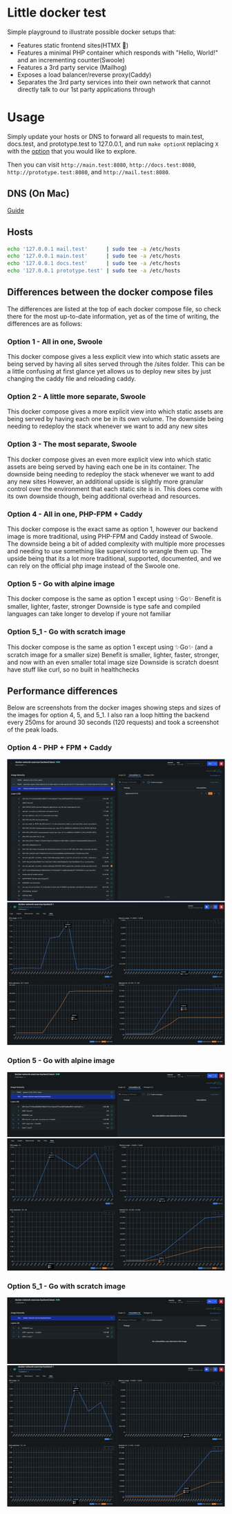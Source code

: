 # Little docker test
Simple playground to illustrate possible docker setups that:

- Features static frontend sites(HTMX 🙂)
- Features a minimal PHP container which responds with "Hello, World!" and an incrementing counter(Swoole)
- Features a 3rd party service (Mailhog)
- Exposes a load balancer/reverse proxy(Caddy)
- Separates the 3rd party services into their own network that cannot directly talk to our 1st party applications through

# Usage

Simply update your hosts or DNS to forward all requests to main.test, docs.test, and prototype.test to 127.0.0.1, and run `make optionX` replacing `X` with the [option](##Differences-between-the-docker-compose-files) that you would like to explore.

Then you can visit `http://main.test:8080`, `http://docs.test:8080`, `http://prototype.test:8080`, and `http://mail.test:8080`. 
## DNS (On Mac)
[Guide](https://gist.github.com/ogrrd/5831371)
## Hosts
```bash
echo '127.0.0.1 mail.test'      | sudo tee -a /etc/hosts
echo '127.0.0.1 main.test'      | sudo tee -a /etc/hosts
echo '127.0.0.1 docs.test'      | sudo tee -a /etc/hosts
echo '127.0.0.1 prototype.test' | sudo tee -a /etc/hosts
```

## Differences between the docker compose files
The differences are listed at the top of each docker compose file, so check there for the most up-to-date information, yet as of the time of writing, the differences are as follows:

### Option 1 - All in one, Swoole
This docker compose gives a less explicit view into which static assets are being served by having all sites served through the /sites folder.
This can be a little confusing at first glance yet allows us to deploy new sites by just changing the caddy file and reloading caddy.

### Option 2 - A little more separate, Swoole
This docker compose gives a more explicit view into which static assets are being served by having each one be in its own volume.
The downside being needing to redeploy the stack whenever we want to add any new sites

### Option 3 - The most separate, Swoole
This docker compose gives an even more explicit view into which static assets are being served by having each one be in its container.
The downside being needing to redeploy the stack whenever we want to add any new sites
However, an additional upside is slightly more granular control over the environment that each static site is in.
This does come with its own downside though, being additional overhead and resources.

### Option 4 - All in one, PHP-FPM + Caddy
This docker compose is the exact same as option 1, however our backend image is more traditional, using PHP-FPM and Caddy instead of Swoole.
The downside being a bit of added complexity with multiple more processes and needing to use something like supervisord to wrangle them up.
The upside being that its a lot more traditional, supported, documented, and we can rely on the official php image instead of the Swoole one.

### Option 5 - Go with alpine image
This docker compose is the same as option 1 except using ✨Go✨
Benefit is smaller, lighter, faster, stronger
Downside is type safe and compiled languages can take longer to develop if youre not familiar

### Option 5_1 - Go with scratch image
This docker compose is the same as option 1 except using ✨Go✨ (and a scratch image for a smaller size)
Benefit is smaller, lighter, faster, stronger, and now with an even smaller total image size
Downside is scratch doesnt have stuff like curl, so no built in healthchecks

## Performance differences

Below are screenshots from the docker images showing steps and sizes of the images for option 4, 5, and 5_1. I also ran a loop hitting the backend every 250ms for around 30 seconds (120 requests) and took a screenshot of the peak loads.

### Option 4 - PHP + FPM + Caddy
![container size](docs/php.png)
![performance](docs/php_perf.png)

### Option 5 - Go with alpine image
![container size](docs/go.png)
![performance](docs/go_perf.png)

### Option 5_1 - Go with scratch image
![container size](docs/go_scratch.png)
![performance](docs/go_scratch_perf.png)
